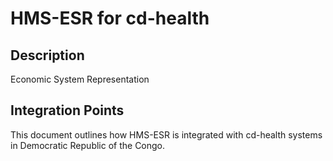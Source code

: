 # HMS-ESR for cd-health

## Description

Economic System Representation

## Integration Points

This document outlines how HMS-ESR is integrated with cd-health systems in Democratic Republic of the Congo.
